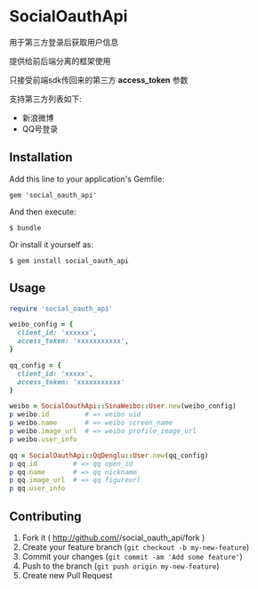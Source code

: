 # SocialOauthApi

用于第三方登录后获取用户信息

提供给前后端分离的框架使用

只接受前端sdk传回来的第三方 **access_token** 参数

支持第三方列表如下:

- 新浪微博
- QQ号登录

## Installation

Add this line to your application's Gemfile:

    gem 'social_oauth_api'

And then execute:

    $ bundle

Or install it yourself as:

    $ gem install social_oauth_api

## Usage
```ruby
require 'social_oauth_api'

weibo_config = {
  client_id: 'xxxxxx',
  access_token: 'xxxxxxxxxxx',
}

qq_config = {
  client_id: 'xxxxx',
  access_token: 'xxxxxxxxxxx'
}

weibo = SocialOauthApi::SinaWeibo::User.new(weibo_config)
p weibo.id         # => weibo uid
p weibo.name       # => weibo screen_name
p weibo.image_url  # => weibo profile_image_url
p weibo.user_info

qq = SocialOauthApi::QqDenglu::User.new(qq_config)
p qq.id         # => qq open_id
p qq.name       # => qq nickname
p qq.image_url  # => qq figureurl
p qq.user_info
```

## Contributing

1. Fork it ( http://github.com/<my-github-username>/social_oauth_api/fork )
2. Create your feature branch (`git checkout -b my-new-feature`)
3. Commit your changes (`git commit -am 'Add some feature'`)
4. Push to the branch (`git push origin my-new-feature`)
5. Create new Pull Request
